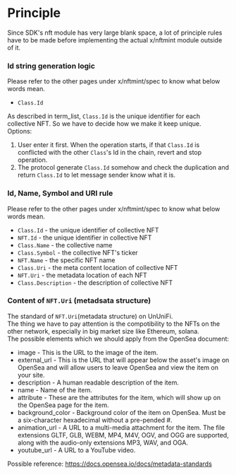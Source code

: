 # Principle

Since SDK's nft module has very large blank space, a lot of principle rules have to be made before implementing the actual x/nftmint module outside of it.   

### Id string generation logic

Please refer to the other pages under x/nftmint/spec to know what below words mean.

- `Class.Id`

As described in term_list, `Class.Id` is the unique identifier for each collective NFT. 
So we have to decide how we make it keep unique.   
Options:

1. User enter it first. When the operation starts, if that `Class.Id` is conflicted with the other `Class`'s Id in the chain, revert and stop operation.
1. The protocol generate `Class.Id` somehow and check the duplication and return `Class.Id` to let message sender know what it is.

### Id, Name, Symbol and URI rule

Please refer to the other pages under x/nftmint/spec to know what below words mean.

- `Class.Id` - the unique identifier of collective NFT
- `NFT.Id` - the unique identifier in collective NFT
- `Class.Name` - the collective name
- `Class.Symbol` - the collective NFT's ticker
- `NFT.Name` - the specific NFT name
- `Class.Uri` - the meta content location of collective NFT
- `NFT.Uri` - the metadata location of each NFT
- `Class.Description` - the description of collective NFT

### Content of `NFT.Uri` (metadsata structure)

The standard of `NFT.Uri`(metadata structure) on UnUniFi.   
The thing we have to pay attention is the compotibility to the NFTs on the other network, especially in big market size like Ethereum, solana.   
The possible elements which we should apply from the OpenSea document:   

- image - This is the URL to the image of the item.
- external_url - This is the URL that will appear below the asset's image on OpenSea and will allow users to leave OpenSea and view the item on your site.
- description - A human readable description of the item. 
- name - Name of the item.
- attribute - These are the attributes for the item, which will show up on the OpenSea page for the item. 
- background_color - Background color of the item on OpenSea. Must be a six-character hexadecimal without a pre-pended #.
- animation_url - A URL to a multi-media attachment for the item. The file extensions GLTF, GLB, WEBM, MP4, M4V, OGV, and OGG are supported, along with the audio-only extensions MP3, WAV, and OGA.
- youtube_url - A URL to a YouTube video.

Possible reference: https://docs.opensea.io/docs/metadata-standards
